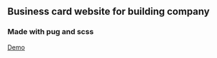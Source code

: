 ## Business card website for building company
### Made with pug and scss
[Demo](http://stroyment.ru/)



